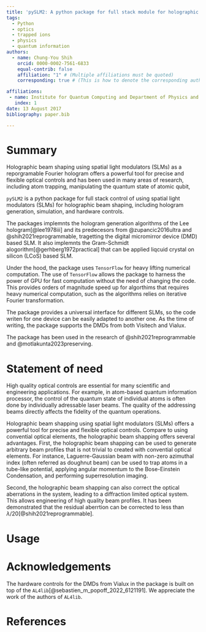 ```yaml
---
title: 'pySLM2: A python package for full stack module for holographic beam shaping'
tags:
  - Python
  - optics
  - trapped ions
  - physics
  - quantum information
authors:
  - name: Chung-You Shih
    orcid: 0000-0002-7561-6833
    equal-contrib: false
    affiliation: "1" # (Multiple affiliations must be quoted)
    corresponding: true # (This is how to denote the corresponding author)

affiliations:
 - name: Institute for Quantum Computing and Department of Physics and Astronomy, University of Waterloo, 200 University Ave. West, Waterloo, Ontario N2L 3G1, Canada
   index: 1
date: 13 August 2017
bibliography: paper.bib

---
```


# Summary
Holographic beam shaping using spatial light modulators (SLMs) as a reporgramable Fourier hologram offers a powerful tool for precise and flexible optical controls and has been used in many areas of research, including atom trapping, manipulating the quantum state of atomic qubit,

`pySLM2` is a python package for full stack control of using spatial light modulators (SLMs) for holographic beam shaping, including hologram generation, simulation, and hardware controls. 

The packages implemnts the hologram generation algorithms of the Lee hologram[@lee1978iii] and its predecesors from @zupancic2016ultra and @shih2021reprogrammable, tragetting the digital micromirror device (DMD) based SLM. It also implemnts the Gram-Schmidt alogorithm[@gerhberg1972practical] that can be applied liqcuid crystal on silicon (LCoS) based SLM.

Under the hood, the package uses `TensorFlow` for heavy lifting numerical computation. The use of `TensorFlow` allows the package to harness the power of GPU for fast computation without the need of changing the code. This provides orders of magnitude speed up for algorthims that requires heavy numerical computation, such as the algorithms relies on iterative Fourier transformation.

The package provides a universal interface for different SLMs, so the code writen for one device can be easily adapted to another one. As the time of writing, the package supports the DMDs from both Visitech and Vialux.

The package has been used in the research of @shih2021reprogrammable and @motlakunta2023preserving.

# Statement of need
High quality optical controls are essential for many scientific and engineering applications. For example, in atom-based quantum information processor, the control of the quantum state of individual atoms is often done by individually adressable laser beams. The quality of the addressing beams directly affects the fidelity of the quantum operations. 

Holographic beam shapping using spatial light modulators (SLMs) offers a powerful tool for precise and flexible optical controls.
Compare to using convential optical elements, the holographic beam shapping offers several advantages. First, the holographic beam shapping can be used to generate arbitrary beam profiles that is not trivial to created with convential optical elements. For instance, Laguerre-Gaussian beam with non-zero azimuthal index (often referred as doughnut beam) can be used to trap atoms in a tube-like potential, applying angular momentum to the Bose-Einstein Condensation, and performing superresolution imaging. 

Second, the holographic beam shapping can also correct the optical aberrations in the system, leading to a diffraction limited optical system. This allows engineering of high quality beam profiles. It has been demonstrated that the residual aberrtion can be corrected to less than $\lambda/20$[@shih2021reprogrammable].


# Usage

<!-- 
# Mathematics

Single dollars ($) are required for inline mathematics e.g. $f(x) = e^{\pi/x}$

Double dollars make self-standing equations:

$$\Theta(x) = \left\{\begin{array}{l}
0\textrm{ if } x < 0\cr
1\textrm{ else}
\end{array}\right.$$

You can also use plain \LaTeX for equations
\begin{equation}\label{eq:fourier}
\hat f(\omega) = \int_{-\infty}^{\infty} f(x) e^{i\omega x} dx
\end{equation}
and refer to \autoref{eq:fourier} from text.

# Citations

Citations to entries in paper.bib should be in
[rMarkdown](http://rmarkdown.rstudio.com/authoring_bibliographies_and_citations.html)
format.

If you want to cite a software repository URL (e.g. something on GitHub without a preferred
citation) then you can do it with the example BibTeX entry below for @fidgit.

For a quick reference, the following citation commands can be used:
- `@author:2001`  ->  "Author et al. (2001)"
- `[@author:2001]` -> "(Author et al., 2001)"
- `[@author1:2001; @author2:2001]` -> "(Author1 et al., 2001; Author2 et al., 2002)"

# Figures

Figures can be included like this:
![Caption for example figure.\label{fig:example}](figure.png)
and referenced from text using \autoref{fig:example}.

Figure sizes can be customized by adding an optional second parameter:
![Caption for example figure.](figure.png){ width=20% } -->

# Acknowledgements

The hardware controls for the DMDs from Vialux in the package is built on top of the `AL4lib`[@sebastien_m_popoff_2022_6121191]. We appreciate the work of the authors of `AL4lib`.



<!-- We acknowledge contributions from Brigitta Sipocz, Syrtis Major, and Semyeong
Oh, and support from Kathryn Johnston during the genesis of this project. -->

# References